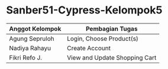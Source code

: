 # Sanber51-Cypress-Kelompok5

| Anggot Kelompok | Pembagian Tugas          |
| --------------- | ------------------------ |
| Agung Sepruloh  | Login, Choose Product(s) |
| Nadiya Rahayu   | Create Account           |
| Fikri Refo J.   | View and Update Shopping Cart           |
